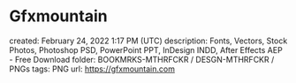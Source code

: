 # Gfxmountain

created: February 24, 2022 1:17 PM (UTC)
description: Fonts, Vectors, Stock Photos, Photoshop PSD, PowerPoint PPT, InDesign INDD, After Effects AEP - Free Download
folder: BOOKMRKS-MTHRFCKR / DESGN-MTHRFCKR / PNGs
tags: PNG
url: https://gfxmountain.com